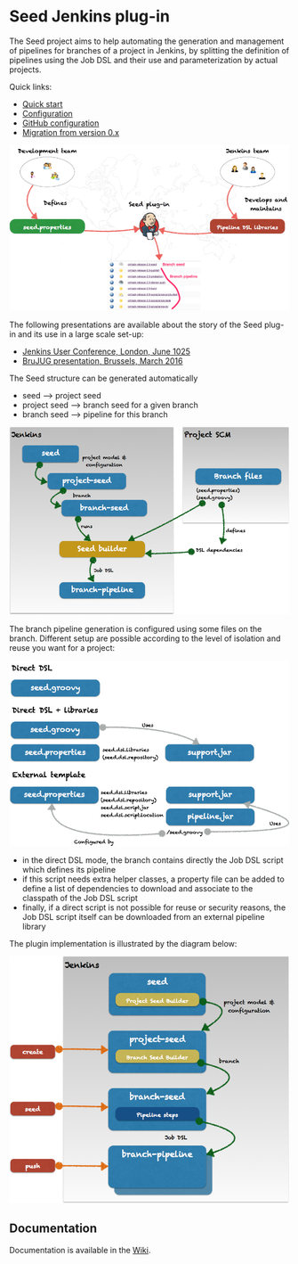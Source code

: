 Seed Jenkins plug-in
====================

The Seed project aims to help automating the generation and management of pipelines
for branches of a project in Jenkins, by splitting the definition of pipelines using the Job DSL and their use and parameterization by actual projects.

Quick links:

* [Quick start](https://github.com/jenkinsci/seed-plugin/wiki/Quick-start)
* [Configuration](https://github.com/jenkinsci/seed-plugin/wiki/Configuration)
* [GitHub configuration](https://github.com/jenkinsci/seed-plugin/wiki/GitHub)
* [Migration from version 0.x](https://github.com/jenkinsci/seed-plugin/wiki/Migration-from-0.x)


![Overview](TeamWork.png)

The following presentations are available about the story of the Seed plug-in and its use in a large scale set-up:

* [Jenkins User Conference, London, June 1025](https://www.youtube.com/watch?v=DC6e9mhYOg8)
* [BruJUG presentation, Brussels, March 2016](http://www.slideshare.net/DamienCoraboeuf/brujug-jenkins-pipeline-scalability)

The Seed structure can be generated automatically

* seed --> project seed
* project seed --> branch seed for a given branch
* branch seed --> pipeline for this branch

![Generator overview](doc/Overview_Generator.png)

The branch pipeline generation is configured using some files on the branch. Different setup are possible according to the level of isolation and reuse you want for a project:

![Pipeline overview](doc/Overview_Pipeline.png)

* in the direct DSL mode, the branch contains directly the Job DSL script which defines its pipeline
* if this script needs extra helper classes, a property file can be added to define a list of dependencies to download and associate to the classpath of the Job DSL script
* finally, if a direct script is not possible for reuse or security reasons, the Job DSL script itself can be downloaded from an external pipeline library

The plugin implementation is illustrated by the diagram below:

![Implementation overview](doc/ImplementationOverview.png)

## Documentation

Documentation is available in the [Wiki](https://github.com/jenkinsci/seed-plugin/wiki).

